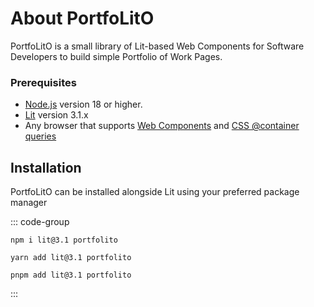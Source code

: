# About PortfoLitO

PortfoLitO is a small library of Lit-based Web Components for Software Developers to build simple Portfolio of Work Pages.

### Prerequisites

- [Node.js](https://nodejs.org/) version 18 or higher.
- [Lit](https://lit.dev/) version 3.1.x
- Any browser that supports [Web Components](https://www.webcomponents.org/) and [CSS @container queries](https://developer.mozilla.org/en-US/docs/Web/CSS/@container)

## Installation

PortfoLitO can be installed alongside Lit using your preferred package manager

::: code-group
```shell [npm]
npm i lit@3.1 portfolito
```

```shell [yarn]
yarn add lit@3.1 portfolito
```

```shell [pnpm]
pnpm add lit@3.1 portfolito
```
:::
